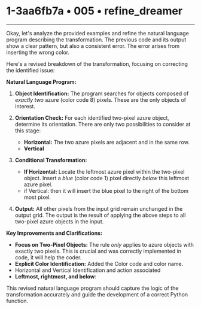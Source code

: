 # 1-3aa6fb7a • 005 • refine_dreamer

---
Okay, let's analyze the provided examples and refine the natural language program describing the transformation.  The previous code and its output show a clear pattern, but also a consistent error. The error arises from inserting the wrong color.

Here's a revised breakdown of the transformation, focusing on correcting the identified issue:

**Natural Language Program:**

1.  **Object Identification:** The program searches for objects composed of *exactly two* azure (color code 8) pixels.  These are the only objects of interest.

2.  **Orientation Check:** For each identified two-pixel azure object, determine its orientation.  There are only two possibilities to consider at this stage:
    *   **Horizontal:** The two azure pixels are adjacent and in the same row.
    *  **Vertical**

3.  **Conditional Transformation:**
    *   **If Horizontal:** Locate the leftmost azure pixel within the two-pixel object. Insert a *blue* (color code 1) pixel directly *below* this leftmost azure pixel.
    * if Vertical: then it will insert the blue pixel to the right of the bottom most pixel.

4.  **Output:** All other pixels from the input grid remain unchanged in the output grid. The output is the result of applying the above steps to all two-pixel azure objects in the input.

**Key Improvements and Clarifications:**

*   **Focus on Two-Pixel Objects:** The rule *only* applies to azure objects with exactly two pixels. This is crucial and was correctly implemented in code, it will help the coder.
*   **Explicit Color Identification:** Added the Color code and color name.
*    Horizontal and Vertical Identification and action associated
* **Leftmost, rightmost, and below**:

This revised natural language program should capture the logic of the transformation accurately and guide the development of a correct Python function.

